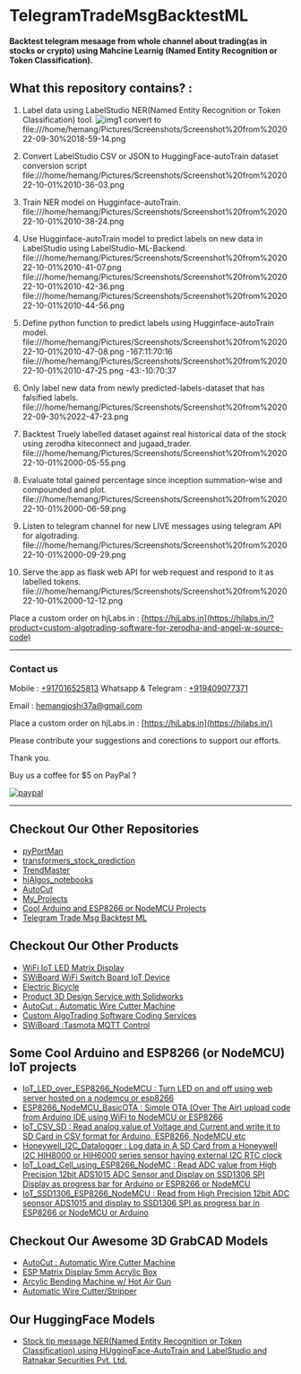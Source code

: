 # TelegramTradeMsgBacktestML

#### Backtest telegram mesaage from whole channel about trading(as in stocks or crypto) using Mahcine Learnig (Named Entity Recognition or Token Classification).

## What this repository contains? :

1. Label data using LabelStudio NER(Named Entity Recognition or Token Classification) tool.
 ![img1](file:///home/hemang/Pictures/Screenshots/Screenshot%20from%202022-09-30%2012-28-50.png) convert to  file:///home/hemang/Pictures/Screenshots/Screenshot%20from%202022-09-30%2018-59-14.png

2. Convert LabelStudio CSV or JSON to HuggingFace-autoTrain dataset conversion script
 file:///home/hemang/Pictures/Screenshots/Screenshot%20from%202022-10-01%2010-36-03.png

3. Train NER model on Hugginface-autoTrain.
 file:///home/hemang/Pictures/Screenshots/Screenshot%20from%202022-10-01%2010-38-24.png

4. Use Hugginface-autoTrain model to predict labels on new data in LabelStudio using LabelStudio-ML-Backend.
 file:///home/hemang/Pictures/Screenshots/Screenshot%20from%202022-10-01%2010-41-07.png
 file:///home/hemang/Pictures/Screenshots/Screenshot%20from%202022-10-01%2010-42-36.png
 file:///home/hemang/Pictures/Screenshots/Screenshot%20from%202022-10-01%2010-44-56.png

5. Define python function to predict labels using Hugginface-autoTrain model.
 file:///home/hemang/Pictures/Screenshots/Screenshot%20from%202022-10-01%2010-47-08.png
-167:11:70:16
 file:///home/hemang/Pictures/Screenshots/Screenshot%20from%202022-10-01%2010-47-25.png
-43:-10:70:37

6. Only label new data from newly predicted-labels-dataset that has falsified labels.
 file:///home/hemang/Pictures/Screenshots/Screenshot%20from%202022-09-30%2022-47-23.png

7. Backtest Truely labelled dataset against real historical data of the stock using zerodha kiteconnect and jugaad_trader.
 file:///home/hemang/Pictures/Screenshots/Screenshot%20from%202022-10-01%2000-05-55.png
8. Evaluate total gained percentage since inception summation-wise and compounded and plot.
 file:///home/hemang/Pictures/Screenshots/Screenshot%20from%202022-10-01%2000-06-59.png

9. Listen to telegram channel for new LIVE messages using telegram API for algotrading.
 file:///home/hemang/Pictures/Screenshots/Screenshot%20from%202022-10-01%2000-09-29.png
 
10. Serve the app as flask web API for web request and respond to it as labelled tokens.
 file:///home/hemang/Pictures/Screenshots/Screenshot%20from%202022-10-01%2000-12-12.png

Place a custom order on hjLabs.in : [https://hjLabs.in](https://hjlabs.in/?product=custom-algotrading-software-for-zerodha-and-angel-w-source-code)

------------------------------------------------------------------------------

### Contact us

Mobile : [+917016525813](tel:+917016525813)
Whatsapp & Telegram : [+919409077371](tel:+919409077371)

Email : [hemangjoshi37a@gmail.com](mailto:hemangjoshi37a@gmail.com)

Place a custom order on hjLabs.in : [https://hjLabs.in](https://hjlabs.in/)

Please contribute your suggestions and corections to support our efforts.

Thank you.

Buy us a coffee for $5 on PayPal ?

[![paypal](https://www.paypalobjects.com/en_US/i/btn/btn_donateCC_LG.gif)](https://www.paypal.com/cgi-bin/webscr?cmd=_s-xclick&hosted_button_id=5JXC8VRCSUZWJ)

----------------------------------------------------------------------------------------

## Checkout Our Other Repositories

- [pyPortMan](https://github.com/hemangjoshi37a/pyPortMan)
- [transformers_stock_prediction](https://github.com/hemangjoshi37a/transformers_stock_prediction)
- [TrendMaster](https://github.com/hemangjoshi37a/TrendMaster)
- [hjAlgos_notebooks](https://github.com/hemangjoshi37a/hjAlgos_notebooks)
- [AutoCut](https://github.com/hemangjoshi37a/AutoCut)
- [My_Projects](https://github.com/hemangjoshi37a/My_Projects)
- [Cool Arduino and ESP8266 or NodeMCU Projects](https://github.com/hemangjoshi37a/my_Arduino)
- [Telegram Trade Msg Backtest ML](https://github.com/hemangjoshi37a/TelegramTradeMsgBacktestML)

## Checkout Our Other Products

- [WiFi IoT LED Matrix Display](https://hjlabs.in/product/wifi-iot-led-display)
- [SWiBoard WiFi Switch Board IoT Device](https://hjlabs.in/product/swiboard-wifi-switch-board-iot-device)
- [Electric Bicycle](https://hjlabs.in/product/electric-bicycle)
- [Product 3D Design Service with Solidworks](https://hjlabs.in/product/product-3d-design-with-solidworks/)
- [AutoCut : Automatic Wire Cutter Machine](https://hjlabs.in/product/automatic-wire-cutter-machine/)
- [Custom AlgoTrading Software Coding Services](https://hjlabs.in/product/custom-algotrading-software-for-zerodha-and-angel-w-source-code//)
- [SWiBoard :Tasmota MQTT Control](https://play.google.com/store/apps/details?id=in.hjlabs.swiboard)

## Some Cool Arduino and ESP8266 (or NodeMCU) IoT projects

- [IoT_LED_over_ESP8266_NodeMCU : Turn LED on and off using web server hosted on a nodemcu or esp8266](https://github.com/hemangjoshi37a/my_Arduino/tree/master/IoT_LED_over_ESP8266_NodeMCU)
- [ESP8266_NodeMCU_BasicOTA : Simple OTA (Over The Air) upload code from Arduino IDE using WiFi to NodeMCU or ESP8266](https://github.com/hemangjoshi37a/my_Arduino/tree/master/ESP8266_NodeMCU_BasicOTA)  
- [IoT_CSV_SD : Read analog value of Voltage and Current and write it to SD Card in CSV format for Arduino, ESP8266, NodeMCU etc](https://github.com/hemangjoshi37a/my_Arduino/tree/master/IoT_CSV_SD)  
- [Honeywell_I2C_Datalogger : Log data in A SD Card from a Honeywell I2C HIH8000 or HIH6000 series sensor having external I2C RTC clock](https://github.com/hemangjoshi37a/my_Arduino/tree/master/Honeywell_I2C_Datalogger)
- [IoT_Load_Cell_using_ESP8266_NodeMC : Read ADC value from High Precision 12bit ADS1015 ADC Sensor and Display on SSD1306 SPI Display as progress bar for Arduino or ESP8266 or NodeMCU](https://github.com/hemangjoshi37a/my_Arduino/tree/master/IoT_Load_Cell_using_ESP8266_NodeMC)
- [IoT_SSD1306_ESP8266_NodeMCU : Read from High Precision 12bit ADC seonsor ADS1015 and display to SSD1306 SPI as progress bar in ESP8266 or NodeMCU or Arduino](https://github.com/hemangjoshi37a/my_Arduino/tree/master/IoT_SSD1306_ESP8266_NodeMCU)  

## Checkout Our Awesome 3D GrabCAD Models

- [AutoCut : Automatic Wire Cutter Machine](https://grabcad.com/library/automatic-wire-cutter-machine-1)
- [ESP Matrix Display 5mm Acrylic Box](https://grabcad.com/library/esp-matrix-display-5mm-acrylic-box-1)
- [Arcylic Bending Machine w/ Hot Air Gun](https://grabcad.com/library/arcylic-bending-machine-w-hot-air-gun-1)
- [Automatic Wire Cutter/Stripper](https://grabcad.com/library/automatic-wire-cutter-stripper-1)

## Our HuggingFace Models

- [Stock tip message NER(Named Entity Recognition or Token Classification) using HUggingFace-AutoTrain and LabelStudio and Ratnakar Securities Pvt. Ltd.](https://huggingface.co/hemangjoshi37a/autotrain-ratnakar_1000_sample_curated-1474454086)
